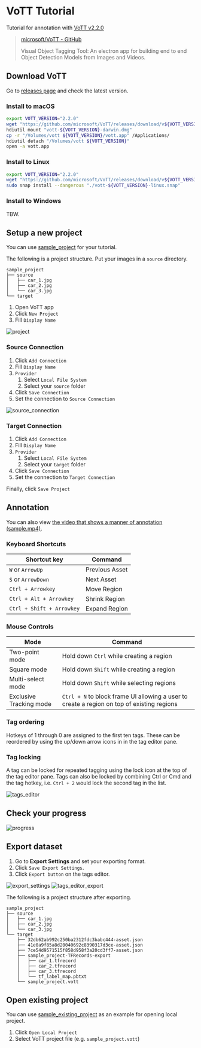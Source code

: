 # VoTT Tutorial

Tutorial for annotation with [VoTT v2.2.0](https://github.com/microsoft/VoTT/releases/tag/v2.2.0)

> [microsoft/VoTT - GitHub](https://github.com/microsoft/VoTT)
>
> Visual Object Tagging Tool: An electron app for building end to end Object Detection Models from Images and Videos.



## Download VoTT

Go to [releases page] and check the latest version.

[releases page]: https://github.com/microsoft/VoTT/releases

### Install to macOS

```sh
export VOTT_VERSION="2.2.0"
wget "https://github.com/microsoft/VoTT/releases/download/v${VOTT_VERSION}/vott-${VOTT_VERSION}-darwin.dmg"
hdiutil mount "vott-${VOTT_VERSION}-darwin.dmg"
cp -r "/Volumes/vott ${VOTT_VERSION}/vott.app" /Applications/
hdiutil detach "/Volumes/vott ${VOTT_VERSION}"
open -a vott.app
```

### Install to Linux

```sh
export VOTT_VERSION="2.2.0"
wget "https://github.com/microsoft/VoTT/releases/download/v${VOTT_VERSION}/vott-${VOTT_VERSION}-linux.snap"
sudo snap install --dangerous "./vott-${VOTT_VERSION}-linux.snap"
```

### Install to Windows

TBW.



## Setup a new project

You can use [sample_project] for your tutorial.

[sample_project]: https://github.com/SI-Aizu/documentation/releases/download/v0.1.0/vott.zip

The following is a project structure. Put your images in a `source` directory.

```
sample_project
├── source
│   ├── car_1.jpg
│   ├── car_2.jpg
│   └── car_3.jpg
└── target
```

1. Open VoTT app
2. Click `New Project`
3. Fill `Display Name`

![project](https://user-images.githubusercontent.com/30958501/85507855-fc3f1e80-b62d-11ea-84af-82b2b424f6d2.jpg)

### Source Connection

1. Click `Add Connection`
2. Fill `Display Name`
3. `Provider`
   1. Select `Local File System`
   2. Select your `source` folder
4. Click `Save Connection`
5. Set the connection to `Source Connection`

![source_connection](https://user-images.githubusercontent.com/30958501/85507859-fcd7b500-b62d-11ea-93d0-b5ed82414bad.jpg)

### Target Connection

1. Click `Add Connection`
2. Fill `Display Name`
3. `Provider`
   1. Select `Local File System`
   2. Select your `target` folder
4. Click `Save Connection`
5. Set the connection to `Target Connection`

Finally, click `Save Project`



## Annotation

You can also view [the video that shows a manner of annotation (sample.mp4)].

[the video that shows a manner of annotation (sample.mp4)]: https://github.com/SI-Aizu/documentation/releases/download/v0.1.0/vott.zip

### Keyboard Shortcuts

| Shortcut key | Command |
|---|---|
| `W` or `ArrowUp` | Previous Asset |
| `S` or `ArrowDown` | Next Asset |
| `Ctrl + Arrowkey` | Move Region |
| `Ctrl + Alt + Arrowkey` | Shrink Region |
| `Ctrl + Shift + Arrowkey` | Expand Region |

### Mouse Controls

| Mode | Command |
|---|---|
| Two-point mode | Hold down `Ctrl` while creating a region |
| Square mode | Hold down `Shift` while creating a region |
| Multi-select mode | Hold down `Shift` while selecting regions |
| Exclusive Tracking mode | `Ctrl + N` to block frame UI allowing a user to create a region on top of existing regions |

### Tag ordering

Hotkeys of 1 through 0 are assigned to the first ten tags.
These can be reordered by using the up/down arrow icons in in the tag editor pane.

### Tag locking

A tag can be locked for repeated tagging using the lock icon at the top of the tag editor pane.
Tags can also be locked by combining Ctrl or Cmd and the tag hotkey, i.e. `Ctrl + 2` would lock the second tag in the list.

![tags_editor](https://user-images.githubusercontent.com/30958501/85507869-fe08e200-b62d-11ea-9a5e-3da01459eec6.jpg)



## Check your progress

![progress](https://user-images.githubusercontent.com/30958501/85507845-fa755b00-b62d-11ea-96fe-8e50b9263eb1.jpg)



## Export dataset

1. Go to **Export Settings** and set your exporting format.
2. Click `Save Export Settings`.
3. Click `Export button` on the tags editor.

![export_settings](https://user-images.githubusercontent.com/30958501/85507840-f8ab9780-b62d-11ea-8b81-b80df8634890.jpg)
![tags_editor_export](https://user-images.githubusercontent.com/30958501/85507863-fd704b80-b62d-11ea-98b8-b44139164ff0.jpg)

The following is a project structure after exporting.

```
sample_project
├── source
│   ├── car_1.jpg
│   ├── car_2.jpg
│   └── car_3.jpg
└── target
    ├── 32db62ab992c250ba2312fdc3babc444-asset.json
    ├── 41e0a9f85a8d20040692c8390317d3ce-asset.json
    ├── 7ce54d9571515f858d958f3a20cd3ff7-asset.json
    ├── sample_project-TFRecords-export
    │   ├── car_1.tfrecord
    │   ├── car_2.tfrecord
    │   ├── car_3.tfrecord
    │   └── tf_label_map.pbtxt
    └── sample_project.vott
```



## Open existing project

You can use [sample_existing_project] as an example for opening local project.

[sample_existing_project]: https://github.com/SI-Aizu/documentation/releases/download/v0.1.0/vott.zip

1. Click `Open Local Project`
2. Select VoTT project file (e.g. `sample_project.vott`)

